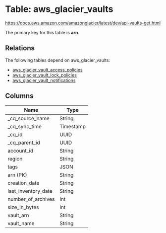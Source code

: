 # Table: aws_glacier_vaults

https://docs.aws.amazon.com/amazonglacier/latest/dev/api-vaults-get.html

The primary key for this table is **arn**.

## Relations

The following tables depend on aws_glacier_vaults:
  - [aws_glacier_vault_access_policies](aws_glacier_vault_access_policies)
  - [aws_glacier_vault_lock_policies](aws_glacier_vault_lock_policies)
  - [aws_glacier_vault_notifications](aws_glacier_vault_notifications)

## Columns

| Name          | Type          |
| ------------- | ------------- |
|_cq_source_name|String|
|_cq_sync_time|Timestamp|
|_cq_id|UUID|
|_cq_parent_id|UUID|
|account_id|String|
|region|String|
|tags|JSON|
|arn (PK)|String|
|creation_date|String|
|last_inventory_date|String|
|number_of_archives|Int|
|size_in_bytes|Int|
|vault_arn|String|
|vault_name|String|